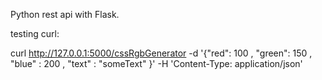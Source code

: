 Python rest api with Flask. 

testing curl:

curl http://127.0.0.1:5000/cssRgbGenerator -d '{"red": 100 , "green": 150 , "blue" : 200 , "text" : "someText" }' -H 'Content-Type: application/json'
